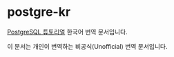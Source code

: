 # postgre-kr
[PostgreSQL 튜토리얼](https://www.tutorialspoint.com/postgresql/index.htm) 한국어 번역 문서입니다.

이 문서는 개인이 번역하는 비공식(Unofficial) 번역 문서입니다.
